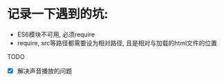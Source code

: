 # 记录一下遇到的坑:

- ES6模块不可用, 必须require
- require, src等路径都需要设为相对路径, 且是相对与加载的html文件的位置

TODO

- [x] 解决声音播放的问题
